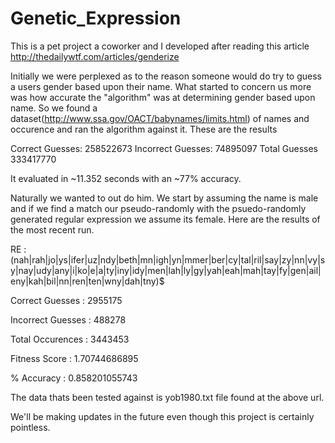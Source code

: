 # Genetic_Expression
This is a pet project a coworker and I developed after reading this article http://thedailywtf.com/articles/genderize

Initially we were perplexed as to the reason someone would do try to guess a users gender based upon their name.
What started to concern us more was how accurate the "algorithm" was at determining gender based upon name. So we found a
dataset(http://www.ssa.gov/OACT/babynames/limits.html) of names and occurence and ran the algorithm against it. These are
the results

Correct Guesses: 258522673
Incorrect Guesses: 74895097
Total Guesses 333417770

It evaluated in ~11.352 seconds with an ~77% accuracy.

Naturally we wanted to out do him. We start by assuming the name is male and if we find a match our pseudo-randomly with
the psuedo-randomly generated regular expression we assume its female. Here are the results of the most recent run.

RE : (nah|rah|jo|ys|ifer|uz|ndy|beth|mn|igh|yn|mmer|ber|cy|tal|ril|say|zy|nn|vy|sy|nay|udy|any|i|ko|e|a|ty|iny|idy|men|lah|ly|gy|yah|eah|mah|tay|fy|gen|ail|eny|kah|bil|nn|ren|ten|wny|dah|tny)$

Correct Guesses : 2955175

Incorrect Guesses : 488278

Total Occurences : 3443453

Fitness Score : 1.70744686895

% Accuracy : 0.858201055743

The data thats been tested against is yob1980.txt file found at the above url.

We'll be making updates in the future even though this project is certainly pointless.

